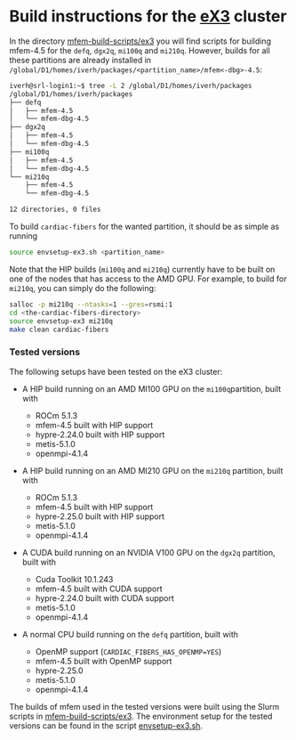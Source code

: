 # Build instructions for the [eX3](https://www.ex3.simula.no/) cluster


In the directory [mfem-build-scripts/ex3](mfem-build-scripts/ex3) you will find
scripts for building mfem-4.5 for the `defq`, `dgx2q`, `mi100q` and `mi210q`.
However, builds for all these partitions are already installed in
`/global/D1/homes/iverh/packages/<partition_name>/mfem<-dbg>-4.5`:

```sh
iverh@srl-login1:~$ tree -L 2 /global/D1/homes/iverh/packages
/global/D1/homes/iverh/packages
├── defq
│   ├── mfem-4.5
│   └── mfem-dbg-4.5
├── dgx2q
│   ├── mfem-4.5
│   └── mfem-dbg-4.5
├── mi100q
│   ├── mfem-4.5
│   └── mfem-dbg-4.5
└── mi210q
    ├── mfem-4.5
    └── mfem-dbg-4.5

12 directories, 0 files

```

To build `cardiac-fibers` for the wanted partition, it should be as simple as running 

```sh
source envsetup-ex3.sh <partition_name>
```

Note that the HIP builds (`mi100q` and `mi210q`) currently have to be built on
one of the nodes that has access to the AMD GPU. For example, to build for
`mi210q`, you can simply do the following:

```sh
salloc -p mi210q --ntasks=1 --gres=rsmi:1
cd <the-cardiac-fibers-directory>
source envsetup-ex3 mi210q
make clean cardiac-fibers
```

### Tested versions

The following setups have been tested on the eX3 cluster:
- A HIP build running on an AMD MI100 GPU on the `mi100q`partition, built with
    * ROCm 5.1.3
    * mfem-4.5 built with HIP support
    * hypre-2.24.0 built with HIP support
    * metis-5.1.0
    * openmpi-4.1.4

- A HIP build running on an AMD MI210 GPU on the `mi210q` partition, built with
    * ROCm 5.1.3
    * mfem-4.5 built with HIP support
    * hypre-2.25.0 built with HIP support
    * metis-5.1.0
    * openmpi-4.1.4

- A CUDA build running on an NVIDIA V100 GPU on the `dgx2q` partition, built with 
    * Cuda Toolkit 10.1.243
    * mfem-4.5 built with CUDA support
    * hypre-2.24.0 built with CUDA support
    * metis-5.1.0
    * openmpi-4.1.4

- A normal CPU build running on the `defq` partition, built with
    * OpenMP support (`CARDIAC_FIBERS_HAS_OPENMP=YES`)
    * mfem-4.5 built with OpenMP support
    * hypre-2.25.0
    * metis-5.1.0
    * openmpi-4.1.4

The builds of mfem used in the tested versions were built using the Slurm
scripts in [mfem-build-scripts/ex3](mfem-build-scripts/ex3). The environment
setup for the tested versions can be found in the script
[envsetup-ex3.sh](envsetup-ex3.sh).
